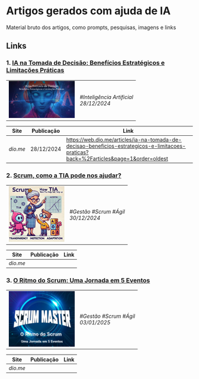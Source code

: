 # Artigos gerados com ajuda de IA


Material bruto dos artigos, como prompts, pesquisas, imagens e links

## Links

### 1. [**IA na Tomada de Decisão: Benefícios Estratégicos e Limitações Práticas**](./IA_na_tomada_decisao/readme.md)

<table style="border: none;">
    <tr style="border: none;">
        <td style="border: none;">
            <img src="./IA_na_tomada_decisao/images/capa.png" height="100px" />
        </td>
        <td style="border: none;">
            <em>#Inteligência Artificial</em><br />
            <em>28/12/2024</em>
        </td>
    </tr>
</table>


| Site | Publicação | Link |
| --- | --- | --- |
| *dio.me* | 28/12/2024 | https://web.dio.me/articles/ia-na-tomada-de-decisao-beneficios-estrategicos-e-limitacoes-praticas?back=%2Farticles&page=1&order=oldest |

### 2. [**Scrum, como a TIA pode nos ajudar?**](./scrum-tia/readme.md)

<table style="border: none;">
    <tr style="border: none;">
        <td style="border: none;">
            <img src="./scrum-tia/images/tia-1.jpeg" height="150px" />
        </td>
        <td style="border: none;">
            <em>#Gestão #Scrum #Ágil</em><br />
            <em>30/12/2024</em>
        </td>
    </tr>
</table>


| Site | Publicação | Link |
| --- | --- | --- |
| *dio.me* |  |


### 3. [**O Ritmo do Scrum: Uma Jornada em 5 Eventos**](./o_ritmo_scrum/readme.md)

<table style="border: none;">
    <tr style="border: none;">
        <td style="border: none;">
            <img src="./o_ritmo_scrum/images/Artigo-OrotimoScrum-Tumbnail.png" height="150px" />
        </td>
        <td style="border: none;">
            <em>#Gestão #Scrum #Ágil</em><br />
            <em>03/01/2025</em>
        </td>
    </tr>
</table>


| Site | Publicação | Link |
| --- | --- | --- |
| *dio.me* |  |